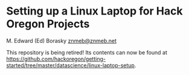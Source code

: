 Setting up a Linux Laptop for Hack Oregon Projects
================
M. Edward (Ed) Borasky <znmeb@znmeb.net>

This repository is being retired! Its contents can now be found at <https://github.com/hackoregon/getting-started/tree/master/datascience/linux-laptop-setup>.
